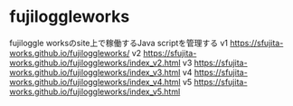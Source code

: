 # fujiloggleworks
fujiloggle worksのsite上で稼働するJava scriptを管理する
v1 https://sfujita-works.github.io/fujiloggleworks/
v2 https://sfujita-works.github.io/fujiloggleworks/index_v2.html
v3 https://sfujita-works.github.io/fujiloggleworks/index_v3.html
v4 https://sfujita-works.github.io/fujiloggleworks/index_v4.html
v5 https://sfujita-works.github.io/fujiloggleworks/index_v5.html
